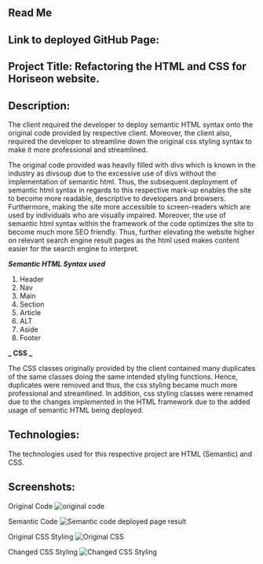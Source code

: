 ## Read Me

## Link to deployed GitHub Page:

## Project Title: Refactoring the HTML and CSS for Horiseon website.

## Description:

The client required the developer to deploy semantic HTML syntax onto the original code provided by respective client. Moreover, the client also, required the developer to streamline down the original css styling syntax to make it more professional and streamlined.

The original code provided was heavily filled with divs which is known in the industry as divsoup due to the excessive use of divs without the implementation of semantic html. Thus, the subsequent deployment of semantic html syntax in regards to this respective mark-up enables the site to become more readable, descriptive to developers and browsers. Furthermore, making the site more accessible to screen-readers which are used by individuals who are visually impaired. Moreover, the use of semantic html syntax within the framework of the code optimizes the site to become much more SEO friendly. Thus, further elevating the website higher on relevant search engine result pages as the html used makes content easier for the search engine to interpret.

**_Semantic HTML Syntax used_**

1. Header
2. Nav
3. Main
4. Section
5. Article
6. ALT
7. Aside
8. Footer

**_ CSS _**

The CSS classes originally provided by the client contained many duplicates of the same classes doing the same intended styling functions. Hence, duplicates were removed and thus, the css styling became much more professional and streamlined. In addition, css styling classes were renamed due to the changes implemented in the HTML framework due to the added usage of semantic HTML being deployed.

## Technologies:

The technologies used for this respective project are HTML (Semantic) and CSS.

## Screenshots:

Original Code
![original code](./assets/screenshots/beforecode.png)

Semantic Code
![Semantic code](./assets/screenshots/Semantichtml.png)
deployed page result

Original CSS Styling
![Original CSS ](./assets/screenshots/beforecss.png)

Changed CSS Styling
![Changed CSS Styling](./assets/screenshots/CSScodeafter.png)
